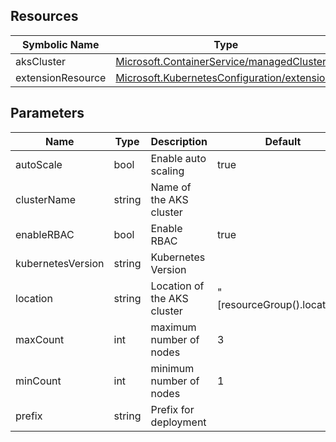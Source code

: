 ## Resources

| Symbolic Name | Type | Description |
| --- | --- | --- |
| aksCluster | [Microsoft.ContainerService/managedClusters](https://learn.microsoft.com/en-us/azure/templates/microsoft.containerservice/managedclusters) |  |
| extensionResource | [Microsoft.KubernetesConfiguration/extensions](https://learn.microsoft.com/en-us/azure/templates/microsoft.kubernetesconfiguration/extensions) |  |

## Parameters

| Name | Type | Description | Default |
| --- | --- | --- | --- |
| autoScale | bool | Enable auto scaling | true |
| clusterName | string | Name of the AKS cluster |  |
| enableRBAC | bool | Enable RBAC | true |
| kubernetesVersion | string | Kubernetes Version |  |
| location | string | Location of the AKS cluster | "[resourceGroup().location]" |
| maxCount | int | maximum number of nodes | 3 |
| minCount | int | minimum number of nodes | 1 |
| prefix | string | Prefix for deployment |  |